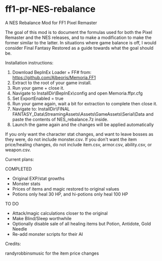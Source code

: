 # ff1-pr-NES-rebalance
A NES Rebalance Mod for FF1 Pixel Remaster

The goal of this mod is to document the formulas used for both the Pixel Remaster and the NES releases, and to make a modification to make the former similar to the latter. In situations where game balance is off, I would consider Final Fantasy Restored as a guide towards what the goal should be.

Installation instructions:

1. Download BepInEx Loader + FF# from: https://github.com/Albeoris/Memoria.FF1
2. Extract to the root of your game install.
3. Run your game + close it.
4. Navigate to InstallDir\BepInEx\config and open Memoria.ffpr.cfg
5. Set ExportEnabled = true
6. Run your game again, wait a bit for extraction to complete then close it.
7. Navigate to: InstallDir\FINAL FANTASY_Data\StreamingAssets\Assets\GameAssets\Serial\Data and paste the contents of NES_rebalance.7z inside.
8. Launch the game again and the changes will be applied automatically

If you only want the character stat changes, and want to leave bosses as they were, do not include monster.csv. If you don't want the item price/healing changes, do not include item.csv, armor.csv, ability.csv, or weapon.csv.

Current plans:

COMPLETED

- Original EXP/stat growths
- Monster stats
- Prices of items and magic restored to original values
- Potions only heal 30 HP, and hi-potions only heal 100 HP

TO DO

- Attack/magic calculations closer to the original
- Make Blind/Sleep worthwhile
- Optionally disable sale of all healing items but Potion, Antidote, Gold Needle
- Re-add monster scripts for their AI

Credits:

randyrobbinsmusic for the item price changes
